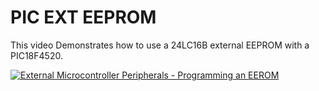 # PIC EXT EEPROM
This video Demonstrates how to use a 24LC16B external EEPROM with a PIC18F4520.

[![External Microcontroller Peripherals - Programming an EEROM](https://img.youtube.com/vi/_XSJn9KIxJ4/0.jpg)](https://www.youtube.com/watch?v=_XSJn9KIxJ4 "External Microcontroller Peripherals - Programming an EEROM")


